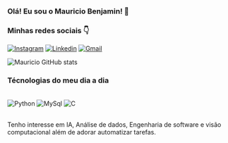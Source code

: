 ### Olá! Eu sou o Mauricio Benjamin! 🫡
### Minhas redes sociais 👇

[![Instagram](https://img.shields.io/badge/Instagram-E4405F?style=for-the-badge&logo=instagram&logoColor=white)](https://www.instagram.com/mauriciobenjamin70/)
[![Linkedin](https://img.shields.io/badge/LinkedIn-0077B5?style=for-the-badge&logo=linkedin&logoColor=white)](https://www.linkedin.com/in/mauricio-benjamin-da-rocha-a99979253/ )
[![Gmail](https://img.shields.io/badge/Gmail-D14836?style=for-the-badge&logo=gmail&logoColor=white)](mauriciobenjamin700@gmail.com)

![Mauricio GitHub stats](https://github-readme-stats.vercel.app/api?username=mauriciobenjamin700&show_icons=true&theme=radical)

### Técnologias do meu dia a dia

<div style="display: inline_block"><br>
    <img alingn="center" alt="Python" src="https://img.shields.io/badge/Python-14354C?style=for-the-badge&logo=python&logoColor=white" />
    <img alingn="center" alt="MySql" src="https://img.shields.io/badge/MySQL-00000F?style=for-the-badge&logo=mysql&logoColor=white" />
    <img alingn="center" alt="C" src="https://img.shields.io/badge/C-00599C?style=for-the-badge&logo=c&logoColor=white" />

</div ><br>

Tenho interesse em IA, Análise de dados, Engenharia de software e visão computacional além de adorar automatizar tarefas.
